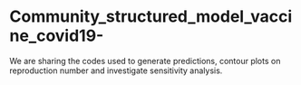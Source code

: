 # Community_structured_model_vaccine_covid19-
We are sharing the codes used to generate predictions, contour plots on reproduction number and investigate sensitivity analysis.
